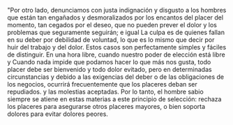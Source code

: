 "Por otro lado, denunciamos con justa indignación y disgusto a los 
hombres que están tan engañados y desmoralizados por los encantos del 
placer del momento, tan cegados por el deseo, que no pueden prever el 
dolor y los problemas que seguramente seguirán; e igual La culpa es de 
quienes fallan en su deber por debilidad de voluntad, lo que es lo mismo 
que decir por huir del trabajo y del dolor. Estos casos son perfectamente 
simples y fáciles de distinguir. En una hora libre, cuando nuestro poder 
de elección está libre y Cuando nada impide que podamos hacer lo que más 
nos gusta, todo placer debe ser bienvenido y todo dolor evitado, pero en 
determinadas circunstancias y debido a las exigencias del deber o de las 
obligaciones de los negocios, ocurrirá frecuentemente que los placeres 
deban ser repudiados. y las molestias aceptadas. Por lo tanto, el hombre 
sabio siempre se atiene en estas materias a este principio de selección: 
rechaza los placeres para asegurarse otros placeres mayores, o bien 
soporta dolores para evitar dolores peores.